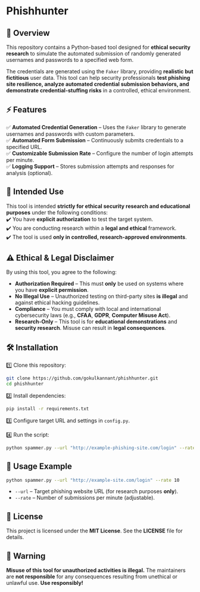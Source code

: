 # Phishhunter

## 📌 Overview  
This repository contains a Python-based tool designed for **ethical security research** to simulate the automated submission of randomly generated usernames and passwords to a specified web form.  

The credentials are generated using the `Faker` library, providing **realistic but fictitious** user data. This tool can help security professionals **test phishing site resilience, analyze automated credential submission behaviors, and demonstrate credential-stuffing risks** in a controlled, ethical environment.  

## ⚡ Features  
✅ **Automated Credential Generation** – Uses the `Faker` library to generate usernames and passwords with custom parameters.  
✅ **Automated Form Submission** – Continuously submits credentials to a specified URL.  
✅ **Customizable Submission Rate** – Configure the number of login attempts per minute.  
✅ **Logging Support** – Stores submission attempts and responses for analysis (optional).  

## 🔬 Intended Use  
This tool is intended **strictly for ethical security research and educational purposes** under the following conditions:  
✔️ You have **explicit authorization** to test the target system.  
✔️ You are conducting research within a **legal and ethical** framework.  
✔️ The tool is used **only in controlled, research-approved environments**.  

## ⚠️ Ethical & Legal Disclaimer  
By using this tool, you agree to the following:  
- **Authorization Required** – This must **only** be used on systems where you have **explicit permission**.  
- **No Illegal Use** – Unauthorized testing on third-party sites **is illegal** and against ethical hacking guidelines.  
- **Compliance** – You must comply with local and international cybersecurity laws (e.g., **CFAA**, **GDPR**, **Computer Misuse Act**).  
- **Research-Only** – This tool is for **educational demonstrations** and **security research**. Misuse can result in **legal consequences**.  

## 🛠️ Installation  

1️⃣ Clone this repository:  
```bash
git clone https://github.com/gokulkannant/phishhunter.git
cd phishhunter
```

2️⃣ Install dependencies:  
```bash
pip install -r requirements.txt
```

3️⃣ Configure target URL and settings in `config.py`.  

4️⃣ Run the script:  
```bash
python spammer.py --url "http://example-phishing-site.com/login" --rate 10
```

## 🚀 Usage Example  
```bash
python spammer.py --url "http://example-site.com/login" --rate 10
```
- `--url` – Target phishing website URL (for research purposes **only**).  
- `--rate` – Number of submissions per minute (adjustable).  

## 📜 License  
This project is licensed under the **MIT License**. See the **LICENSE** file for details.  

## 🛑 Warning  
**Misuse of this tool for unauthorized activities is illegal.** The maintainers are **not responsible** for any consequences resulting from unethical or unlawful use. **Use responsibly!**  

